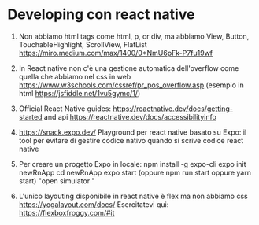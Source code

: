 # Developing con react native

1. Non abbiamo html tags come html, p, or div, ma abbiamo View, Button, TouchableHighlight, ScrollView, FlatList
https://miro.medium.com/max/1400/0*NmU6pFk-P7fu19wf

2. In React native non c'è una gestione automatica dell'overflow come quella che abbiamo nel css in web https://www.w3schools.com/cssref/pr_pos_overflow.asp
(esempio in html https://jsfiddle.net/1vu5gymc/1/)

3. Official React Native guides: https://reactnative.dev/docs/getting-started 
and api https://reactnative.dev/docs/accessibilityinfo

4. https://snack.expo.dev/ Playground per react native basato su Expo: il tool per evitare di gestire codice nativo quando si scrive codice react native

5. Per creare un progetto Expo in locale:
npm install -g expo-cli
expo init newRnApp
cd newRnApp
expo start (oppure npm run start oppure yarn start)
"open simulator "

6. L'unico layouting disponibile in react native è flex ma non abbiamo css https://yogalayout.com/docs/
Esercitatevi qui: https://flexboxfroggy.com/#it